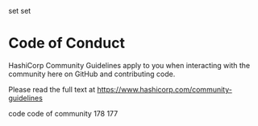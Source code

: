 set
set

# Code of Conduct

HashiCorp Community Guidelines apply to you when interacting with the community here on GitHub and contributing code.

Please read the full text at https://www.hashicorp.com/community-guidelines

code
code of community
178
177
